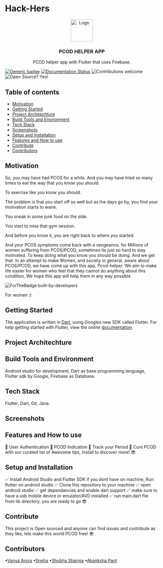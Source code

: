 # Hack-Hers
<p align="center">
  <a href="https://flutter.io/">
    <img src="https://diegolaballos.com/files/images/flutter-icon.jpg" alt="Logo" width=72 height=72>
  </a>
  <h3 align="center">PCOD HELPER APP</h3>
  <p align="center">
  PCOD helper app with Flutter that uses Firebase.

[![Generic badge](https://img.shields.io/badge/Build-Passing-<COLOR>.svg)](https://shields.io/) [![Documentation Status](https://readthedocs.org/projects/ansicolortags/badge/?version=latest)](http://ansicolortags.readthedocs.io/?badge=latest) ![Contributions welcome](https://img.shields.io/badge/contributions-welcome-orange.svg) ![Open Source? Yes!](https://badgen.net/badge/Open%20Source%20%3F/Yes%21/blue?icon=github)
</p>
</p>

## Table of contents

- [Motivation](#Motivation)
- [Getting Started](#Getting-Started)
- [Project Architechture](#Project-Architechture)
- [Build Tools and Environment](#Build-Tools-and-Environment)
- [Tech Stack](#Tech-Stack)
- [Screenshots](#Screenshots)
- [Setup and Installation](#Setup-and-Installation)
- [Features and How to use](#Features-and-How-to-use)
- [Contribute](#Contribute)
- [Contributors](#Contributors)


## Motivation
So, you may have had PCOS for a while. And you may have tried so many times to eat the way that you know you should.

To exercise like you know you should.

The problem is that you start off so well but as the days go by, you find your motivation starts to wane.

You sneak in some junk food on the side.

You start to miss that gym session.

And before you know it, you are right back to where you started.

And your PCOS symptoms come back with a vengeance.
for Millions of women suffering from PCOS/PCOD, sometimes its just so hard to stay motivated. To keep doing what you know you should be doing.
And we get that. In an attempt to make Women, and society in general, aware about PCOS/PCOD, we have come up with this app, Pcod-helper. We aim to make life easier for women who feel that they cannot do anything about this condition, We hope this app will help them in any way possible

![ForTheBadge built-by-developers](http://ForTheBadge.com/images/badges/built-by-developers.svg)
 
For women :)

## Getting Started
The application is written in [Dart](https://www.dartlang.org/), using Googles new SDK called Flutter. 
For help getting started with Flutter, view the online
[documentation](https://flutter.io/).

## Project Architechture


## Build Tools and Environment
  Android studio for development, Dart as base programming language, Flutter sdk by Google, Firebase as Database.

## Tech Stack

Flutter, Dart, Git, Java.

## Screenshots



## Features and How to use
🌟 User Authentication
🌟 PCOD Indication 
🌟 Track your Period
🌟 Cure PCOD with our curated list of Awesome tips, Install to discover more! 😎

## Setup and Installation
✅ Install Android Studio and Flutter SDK if you dont have on machine, Run flutter on android studio
✅ Clone this repository to your machine
✅ open android studio
✅ get dependancies and enable dart support
✅ make sure to have a usb mobile device or emulator/AVD installed
✅ run main.dart file from lib directory.
you are ready to go 😎

## Contribute
This project is Open sourced and anyone can find issues and contribute as they like, lets make this world PCOD free! 😎

## Contributors
•[Vanya Arora](https://github.com/vanya-24)
•[Sneha](https://github.com/snehaa1989)
•[Shubha Sharma](https://github.com/shubha028)
•[Akanksha Pant](https://github.com/Akanksha-Pant)
